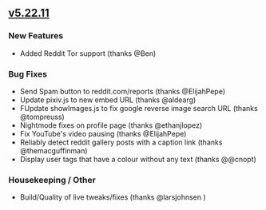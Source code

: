 ## [v5.22.11](https://github.com/honestbleeps/Reddit-Enhancement-Suite/releases/v5.22.11)

### New Features

- Added Reddit Tor support (thanks @Ben)

### Bug Fixes

- Send Spam button to reddit.com/reports (thanks @ElijahPepe)
- Update pixiv.js to new embed URL (thanks @aldearg)
- FUpdate showImages.js to fix google reverse image search URL (thanks @tompreuss)
- Nightmode fixes on profile page (thanks @ethanjlopez)
- Fix YouTube's video pausing (thanks @ElijahPepe)
- Reliably detect reddit gallery posts with a caption link (thanks @themacguffinman)
- Display user tags that have a colour without any text (thanks @@cnopt)

### Housekeeping / Other

- Build/Quality of live tweaks/fixes (thanks @larsjohnsen )